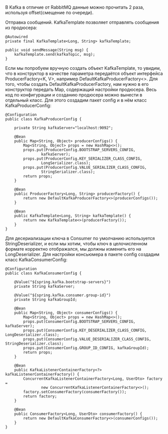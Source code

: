 В Kafka в отличие от RabbitMQ данные можно прочитать 2 раза, используя offset(смещение по очереди).

Отправка сообщений.
KafkaTemplate позволяет отправлять сообщения из продюсера:

    @Autowired
    private final KafkaTemplate<Long, String> kafkaTemplate;
    
    public void sendMessage(String msg) {
        kafkaTemplate.send(kafkaTopic, msg);
    }

Если мы попробуем вручную создать объект KafkaTemplate, то увидим, что в конструктор в качестве параметра передаётся объект интерфейса ProducerFactory<K, V>, например DefaultKafkaProducerFactory<>. Для того, чтобы создать DefaultKafkaProducerFactory, нам нужно в его конструктор передать Map, содержащий настройки продюсера. Весь код по конфигурации и созданию продюсера можно вынести в отдельный класс. Для этого создадим пакет config и в нём класс KafkaProducerConfig:

    @Configuration
    public class KafkaProducerConfig {
    
        private String kafkaServer="localhost:9092";
    
        @Bean
        public Map<String, Object> producerConfigs() {
            Map<String, Object> props = new HashMap<>();
            props.put(ProducerConfig.BOOTSTRAP_SERVERS_CONFIG,
                    kafkaServer);
            props.put(ProducerConfig.KEY_SERIALIZER_CLASS_CONFIG,
                    LongSerializer.class);
            props.put(ProducerConfig.VALUE_SERIALIZER_CLASS_CONFIG,
                    StringSerializer.class);
            return props;
        }
    
        @Bean
        public ProducerFactory<Long, String> producerFactory() {
            return new DefaultKafkaProducerFactory<>(producerConfigs());
        }
    
        @Bean
        public KafkaTemplate<Long, String> kafkaTemplate() {
            return new KafkaTemplate<>(producerFactory());
        }
    }

Для десериализации ключа в Consumer по умолчанию используется StringDeserializer, и если мы хотим, чтобы ключ в целочисленном формате корректно отображался, мы должны изменить его на LongDeserializer. Для настройки консьюмера в пакете config создадим класс KafkaConsumerConfig:

    @Configuration
    public class KafkaConsumerConfig {

        @Value("${spring.kafka.bootstrap-servers}")
        private String kafkaServer;
    
        @Value("${spring.kafka.consumer.group-id}")
        private String kafkaGroupId;
    
        @Bean
        public Map<String, Object> consumerConfigs() {
            Map<String, Object> props = new HashMap<>();
            props.put(ConsumerConfig.BOOTSTRAP_SERVERS_CONFIG, kafkaServer);
            props.put(ConsumerConfig.KEY_DESERIALIZER_CLASS_CONFIG, LongDeserializer.class);
            props.put(ConsumerConfig.VALUE_DESERIALIZER_CLASS_CONFIG, StringDeserializer.class);
            props.put(ConsumerConfig.GROUP_ID_CONFIG, kafkaGroupId);
            return props;
        }
    
        @Bean
        public KafkaListenerContainerFactory<?> kafkaListenerContainerFactory() {
            ConcurrentKafkaListenerContainerFactory<Long, UserDto> factory =
                    new ConcurrentKafkaListenerContainerFactory<>();
            factory.setConsumerFactory(consumerFactory());
            return factory;
        }
    
        @Bean
        public ConsumerFactory<Long, UserDto> consumerFactory() {
            return new DefaultKafkaConsumerFactory<>(consumerConfigs());
        }
    }
